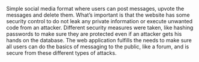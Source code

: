 Simple social media format where users can post messages, upvote the messages and delete them.
What’s important is that the website has some security control to do not leak any private information or execute unwanted code from an attacker. 
Different security measures were taken, like hashing passwords to make sure they are protected even if an attacker gets his hands on the database. 
The web application fulfills the needs to make sure all users can do the basics of messaging
to the public, like a forum, and is secure from these different types of attacks.
